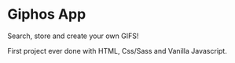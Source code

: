 # Giphos App

Search, store and create your own GIFS!

First project ever done with HTML, Css/Sass and Vanilla Javascript.


